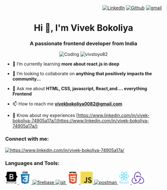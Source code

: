 <div height="100"  align="right">
  <a href="https://linkedin.com/in/vivek-bokoliya-74905a17a/"><img alt="LinkedIn" src="https://img.shields.io/badge/LinkedIn-0077B5?style=for-the-badge&logo=linkedin&logoColor=white"></a>
  <a href="https://github.com/Vivstoyo82"><img alt="Github" src="https://img.shields.io/badge/GitHub-100000?style=for-the-badge&logo=github&logoColor=white"></a>
  <a href="mailto:vivekbokoliya0082@gmail.com"><img alt="gmail" src="https://img.shields.io/badge/Gmail-D14836?style=for-the-badge&logo=gmail&logoColor=white"></a>
  </div>

<h1 align="center">Hi 👋, I'm Vivek Bokoliya</h1>
<h3 align="center">A passionate frontend developer from India</h3>
<div align="center">
<img  height="350em" alt="Coding" width="500" src="https://cdn.dribbble.com/users/1162077/screenshots/3848914/programmer.gif" >
<img  height="180rem" src="https://github-readme-stats-sigma-five.vercel.app/api/top-langs?username=vivstoyo82&show_icons=true&locale=en&layout=compact" alt="vivstoyo82" />
</div>

- 🌱 I’m currently learning **more about react.js in deep**

- 👯 I’m looking to collaborate on **anything that positively impacts the community...**

- 💬 Ask me about **HTML, CSS, javascript, React,and.... everything Frontend**

- 📫 How to reach me **vivekbokoliya0082@gmail.com**

- 📄 Know about my experiences [https://www.linkedin.com/in/vivek-bokoliya-74905a17a/](https://www.linkedin.com/in/vivek-bokoliya-74905a17a/)

<h3 align="left">Connect with me:</h3>
<p align="left">
<a href="https://linkedin.com/in/vivek-bokoliya-74905a17a/" target="blank"><img align="center" src="https://raw.githubusercontent.com/rahuldkjain/github-profile-readme-generator/master/src/images/icons/Social/linked-in-alt.svg" alt="https://www.linkedin.com/in/vivek-bokoliya-74905a17a/" height="30" width="40" /></a>
</p>


<h3 align="left">Languages and Tools:</h3>
<p align="left"> <a href="https://getbootstrap.com" target="_blank" rel="noreferrer"> <img src="https://raw.githubusercontent.com/devicons/devicon/master/icons/bootstrap/bootstrap-plain-wordmark.svg" alt="bootstrap" width="40" height="40"/> </a> <a href="https://www.w3schools.com/css/" target="_blank" rel="noreferrer"> <img src="https://raw.githubusercontent.com/devicons/devicon/master/icons/css3/css3-original-wordmark.svg" alt="css3" width="40" height="40"/> </a> <a href="https://firebase.google.com/" target="_blank" rel="noreferrer"> <img src="https://www.vectorlogo.zone/logos/firebase/firebase-icon.svg" alt="firebase" width="40" height="40"/> </a> <a href="https://git-scm.com/" target="_blank" rel="noreferrer"> <img src="https://www.vectorlogo.zone/logos/git-scm/git-scm-icon.svg" alt="git" width="40" height="40"/> </a> <a href="https://www.w3.org/html/" target="_blank" rel="noreferrer"> <img src="https://raw.githubusercontent.com/devicons/devicon/master/icons/html5/html5-original-wordmark.svg" alt="html5" width="40" height="40"/> </a> <a href="https://developer.mozilla.org/en-US/docs/Web/JavaScript" target="_blank" rel="noreferrer"> <img src="https://raw.githubusercontent.com/devicons/devicon/master/icons/javascript/javascript-original.svg" alt="javascript" width="40" height="40"/> </a> <a href="https://postman.com" target="_blank" rel="noreferrer"> <img src="https://www.vectorlogo.zone/logos/getpostman/getpostman-icon.svg" alt="postman" width="40" height="40"/> </a> <a href="https://reactjs.org/" target="_blank" rel="noreferrer"> <img src="https://raw.githubusercontent.com/devicons/devicon/master/icons/react/react-original-wordmark.svg" alt="react" width="40" height="40"/> </a> <a href="https://redux.js.org" target="_blank" rel="noreferrer"> <img src="https://raw.githubusercontent.com/devicons/devicon/master/icons/redux/redux-original.svg" alt="redux" width="40" height="40"/> </a> </p>


